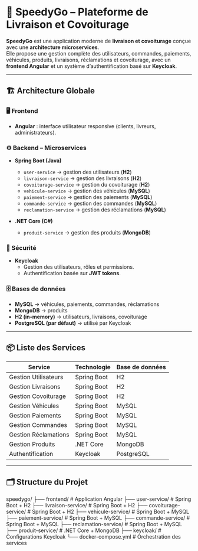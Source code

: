 # 🚚 SpeedyGo – Plateforme de Livraison et Covoiturage

**SpeedyGo** est une application moderne de **livraison et covoiturage** conçue avec une **architecture microservices**.  
Elle propose une gestion complète des utilisateurs, commandes, paiements, véhicules, produits, livraisons, réclamations et covoiturage, avec un **frontend Angular** et un système d’authentification basé sur **Keycloak**.  

---

## 🏗️ Architecture Globale

### 🖥️ Frontend
- **Angular** : interface utilisateur responsive (clients, livreurs, administrateurs).  

### ⚙️ Backend – Microservices
- **Spring Boot (Java)**  
  - `user-service` → gestion des utilisateurs (**H2**)  
  - `livraison-service` → gestion des livraisons (**H2**)  
  - `covoiturage-service` → gestion du covoiturage (**H2**)  
  - `vehicule-service` → gestion des véhicules (**MySQL**)  
  - `paiement-service` → gestion des paiements (**MySQL**)  
  - `commande-service` → gestion des commandes (**MySQL**)  
  - `reclamation-service` → gestion des réclamations (**MySQL**)  

- **.NET Core (C#)**  
  - `produit-service` → gestion des produits (**MongoDB**)  

### 🔑 Sécurité
- **Keycloak**  
  - Gestion des utilisateurs, rôles et permissions.  
  - Authentification basée sur **JWT tokens**.  

### 🗄️ Bases de données
- **MySQL** → véhicules, paiements, commandes, réclamations  
- **MongoDB** → produits  
- **H2 (in-memory)** → utilisateurs, livraisons, covoiturage  
- **PostgreSQL (par défaut)** → utilisé par Keycloak  

---

## 📦 Liste des Services

| Service               | Technologie   | Base de données |
|------------------------|--------------|----------------|
| Gestion Utilisateurs   | Spring Boot  | H2             |
| Gestion Livraisons     | Spring Boot  | H2             |
| Gestion Covoiturage    | Spring Boot  | H2             |
| Gestion Véhicules      | Spring Boot  | MySQL          |
| Gestion Paiements      | Spring Boot  | MySQL          |
| Gestion Commandes      | Spring Boot  | MySQL          |
| Gestion Réclamations   | Spring Boot  | MySQL          |
| Gestion Produits       | .NET Core    | MongoDB        |
| Authentification       | Keycloak     | PostgreSQL     |

---

## 🗂️ Structure du Projet

speedygo/
├── frontend/ # Application Angular
├── user-service/ # Spring Boot + H2
├── livraison-service/ # Spring Boot + H2
├── covoiturage-service/ # Spring Boot + H2
├── vehicule-service/ # Spring Boot + MySQL
├── paiement-service/ # Spring Boot + MySQL
├── commande-service/ # Spring Boot + MySQL
├── reclamation-service/ # Spring Boot + MySQL
├── produit-service/ # .NET Core + MongoDB
├── keycloak/ # Configurations Keycloak
└── docker-compose.yml # Orchestration des services
